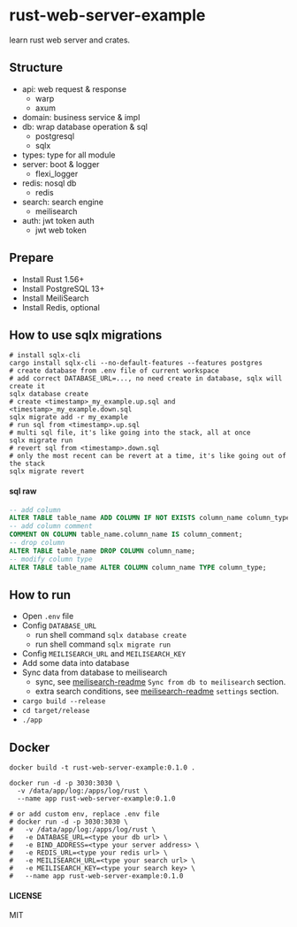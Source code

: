 # rust-web-server-example
  learn rust web server and crates.

## Structure
- api: web request & response
    - warp
    - axum
- domain: business service & impl
- db: wrap database operation & sql
    - postgresql
    - sqlx
- types: type for all module
- server: boot & logger
    - flexi_logger
- redis: nosql db
    - redis
- search: search engine
    - meilisearch
- auth: jwt token auth
    - jwt web token

## Prepare
- Install Rust 1.56+
- Install PostgreSQL 13+
- Install MeiliSearch
- Install Redis, optional


## How to use sqlx migrations
```shell
# install sqlx-cli
cargo install sqlx-cli --no-default-features --features postgres
# create database from .env file of current workspace
# add correct DATABASE_URL=..., no need create in database, sqlx will create it
sqlx database create
# create <timestamp>_my_example.up.sql and <timestamp>_my_example.down.sql
sqlx migrate add -r my_example
# run sql from <timestamp>.up.sql
# multi sql file, it's like going into the stack, all at once
sqlx migrate run
# revert sql from <timestamp>.down.sql
# only the most recent can be revert at a time, it's like going out of the stack
sqlx migrate revert
```
#### sql raw
```sql
-- add column
ALTER TABLE table_name ADD COLUMN IF NOT EXISTS column_name column_type NOT NULL DEFAULT default_value;
-- add column comment
COMMENT ON COLUMN table_name.column_name IS column_comment;
-- drop column
ALTER TABLE table_name DROP COLUMN column_name;
-- modify column type
ALTER TABLE table_name ALTER COLUMN column_name TYPE column_type;
```

## How to run
- Open `.env` file
- Config `DATABASE_URL`
    - run shell command `sqlx database create`
    - run shell command `sqlx migrate run`
- Config `MEILISEARCH_URL` and `MEILISEARCH_KEY`
- Add some data into database
- Sync data from database to meilisearch
    - sync, see [meilisearch-readme](search/README.md) `Sync from db to meilisearch` section.
    - extra search conditions, see [meilisearch-readme](search/README.md) `settings` section.
- `cargo build --release`
- `cd target/release`
- `./app`

## Docker
```shell
docker build -t rust-web-server-example:0.1.0 .

docker run -d -p 3030:3030 \
  -v /data/app/log:/apps/log/rust \
  --name app rust-web-server-example:0.1.0

# or add custom env, replace .env file
# docker run -d -p 3030:3030 \
#   -v /data/app/log:/apps/log/rust \
#   -e DATABASE_URL=<type your db url> \
#   -e BIND_ADDRESS=<type your server address> \
#   -e REDIS_URL=<type your redis url> \
#   -e MEILISEARCH_URL=<type your search url> \
#   -e MEILISEARCH_KEY=<type your search key> \
#   --name app rust-web-server-example:0.1.0
```
#### LICENSE
MIT